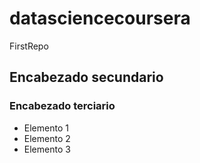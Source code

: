 # datasciencecoursera
FirstRepo
## Encabezado secundario
### Encabezado terciario

* Elemento 1
* Elemento 2
* Elemento 3
